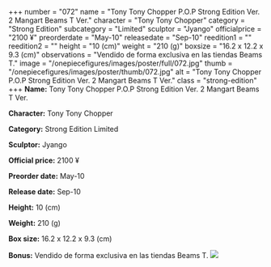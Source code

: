 +++
number = "072"
name = "Tony Tony Chopper P.O.P Strong Edition Ver. 2 Mangart Beams T Ver."
character = "Tony Tony Chopper"
category = "Strong Edition"
subcategory = "Limited"
sculptor = "Jyango"
officialprice = "2100 ¥"
preorderdate = "May-10"
releasedate = "Sep-10"
reedition1 = ""
reedition2 = ""
height = "10 (cm)"
weight = "210 (g)"
boxsize = "16.2 x 12.2 x 9.3 (cm)"
observations = "Vendido de forma exclusiva en las tiendas Beams T."
image = "/onepiecefigures/images/poster/full/072.jpg"
thumb = "/onepiecefigures/images/poster/thumb/072.jpg"
alt = "Tony Tony Chopper P.O.P Strong Edition Ver. 2 Mangart Beams T Ver."
class = "strong-edition"
+++
**Name:** Tony Tony Chopper P.O.P Strong Edition Ver. 2 Mangart Beams T Ver.

**Character:** Tony Tony Chopper

**Category:** Strong Edition  Limited 

**Sculptor:** Jyango

**Official price:** 2100 ¥

**Preorder date:** May-10

**Release date:** Sep-10

**Height:** 10 (cm)

**Weight:** 210 (g)

**Box size:** 16.2 x 12.2 x 9.3 (cm)

**Bonus:** Vendido de forma exclusiva en las tiendas Beams T.
<img src="/onepiecefigures/images/poster/thumb/072.jpg">